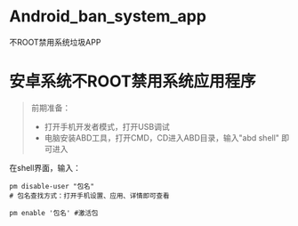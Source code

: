# Android_ban_system_app
不ROOT禁用系统垃圾APP

# 安卓系统不ROOT禁用系统应用程序



> 前期准备：
>
> * 打开手机开发者模式，打开USB调试
> * 电脑安装ABD工具，打开CMD，CD进入ABD目录，输入"abd shell" 即可进入

在shell界面，输入：

```shell
pm disable-user "包名"
# 包名查找方式：打开手机设置、应用、详情即可查看

pm enable '包名' #激活包
```


